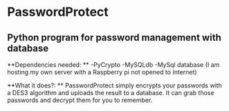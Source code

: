 # PasswordProtect
## Python program for password management with database

**Dependencies needed: **
  -PyCrypto
  -MySQLdb
  -MySql database (I am hosting my own server with a Raspberry pi not opened to Internet)
  
**What it does?: **
PasswordProtect simply encrypts your passwords with a DES3 algorithm and uploads the result to a database.
It can grab those passwords and decrypt them for you to remember.
